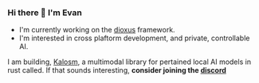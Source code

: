 ### Hi there 👋 I'm Evan

- I'm currently working on the [dioxus](https://github.com/dioxuslabs) framework.
- I'm interested in cross plaftorm development, and private, controllable AI.

I am building, [Kalosm](https://floneum.com/kalosm), a multimodal library for pertained local AI models in rust called. If that sounds interesting, **consider joining the [discord](https://discord.gg/dQdmhuB8q5)**
